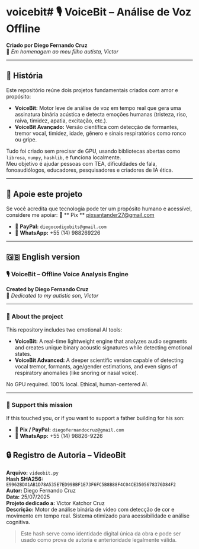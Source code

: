 # voicebit# 🎙️ VoiceBit – Análise de Voz Offline
**Criado por Diego Fernando Cruz**  
💙 *Em homenagem ao meu filho autista, Victor*

---

## 📜 História

Este repositório reúne dois projetos fundamentais criados com amor e propósito:

- **VoiceBit:** Motor leve de análise de voz em tempo real que gera uma assinatura binária acústica e detecta emoções humanas (tristeza, riso, raiva, timidez, apatia, excitação, etc.).
- **VoiceBit Avançado:** Versão científica com detecção de formantes, tremor vocal, timidez, idade, gênero e sinais respiratórios como ronco ou gripe.

Tudo foi criado sem precisar de GPU, usando bibliotecas abertas como `librosa`, `numpy`, `hashlib`, e funciona localmente.  
Meu objetivo é ajudar pessoas com TEA, dificuldades de fala, fonoaudiólogos, educadores, pesquisadores e criadores de IA ética.

---

## 🙏 Apoie este projeto

Se você acredita que tecnologia pode ter um propósito humano e acessível, considere me apoiar:
  💸 ** Pix ** pixsantander27@gmail.com
- 💸 **PayPal:** `diegocodigobits@gmail.com`
- 📱 **WhatsApp:** +55 (14) 988269226

---

## 🇬🇧 English version

### 🎙️ VoiceBit – Offline Voice Analysis Engine  
**Created by Diego Fernando Cruz**  
💙 *Dedicated to my autistic son, Victor*

---

### 📜 About the project

This repository includes two emotional AI tools:

- **VoiceBit:** A real-time lightweight engine that analyzes audio segments and creates unique binary acoustic signatures while detecting emotional states.
- **VoiceBit Advanced:** A deeper scientific version capable of detecting vocal tremor, formants, age/gender estimations, and even signs of respiratory anomalies (like snoring or nasal voice).

No GPU required. 100% local. Ethical, human-centered AI.

---

### 🙏 Support this mission

If this touched you, or if you want to support a father building for his son:

- 💸 **Pix / PayPal:** `diegofernandocruz@gmail.com`
- 📱 **WhatsApp:** +55 (14) 98826-9226
## 🔒 Registro de Autoria – VideoBit

**Arquivo:** `videobit.py`  
**Hash SHA256:** `E9962BDA1AB1D78A535E7ED99BBF1E73F6FC5B8B88F4C04CE3505678376D84F2`  
**Autor:** Diego Fernando Cruz  
**Data:** 25/07/2025  
**Projeto dedicado a:** Victor Katchor Cruz  
**Descrição:** Motor de análise binária de vídeo com detecção de cor e movimento em tempo real. Sistema otimizado para acessibilidade e análise cognitiva.

> Este hash serve como identidade digital única da obra e pode ser usado como prova de autoria e anterioridade legalmente válida.

